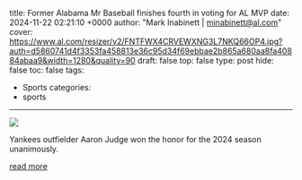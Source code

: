 title: Former Alabama Mr Baseball finishes fourth in voting for AL MVP
date: 2024-11-22 02:21:10 +0000
author: "Mark Inabinett | minabinett@al.com"
cover: https://www.al.com/resizer/v2/FNTFWX4CRVEWXNG3L7NKQ66OP4.jpg?auth=d5860741d4f3353fa458813e36c95d34f69ebbae2b865a680aa8fa40884abaa9&width=1280&quality=90
draft: false
top: false
type: post
hide: false
toc: false
tags:
  - Sports
categories:
  - sports
---

![](https://www.al.com/resizer/v2/FNTFWX4CRVEWXNG3L7NKQ66OP4.jpg?auth=d5860741d4f3353fa458813e36c95d34f69ebbae2b865a680aa8fa40884abaa9&width=1280&quality=90)

Yankees outfielder Aaron Judge won the honor for the 2024 season unanimously.

[read more](https://www.al.com/sports/2024/11/former-alabama-mr-baseball-finishes-fourth-in-voting-for-al-mvp.html)
